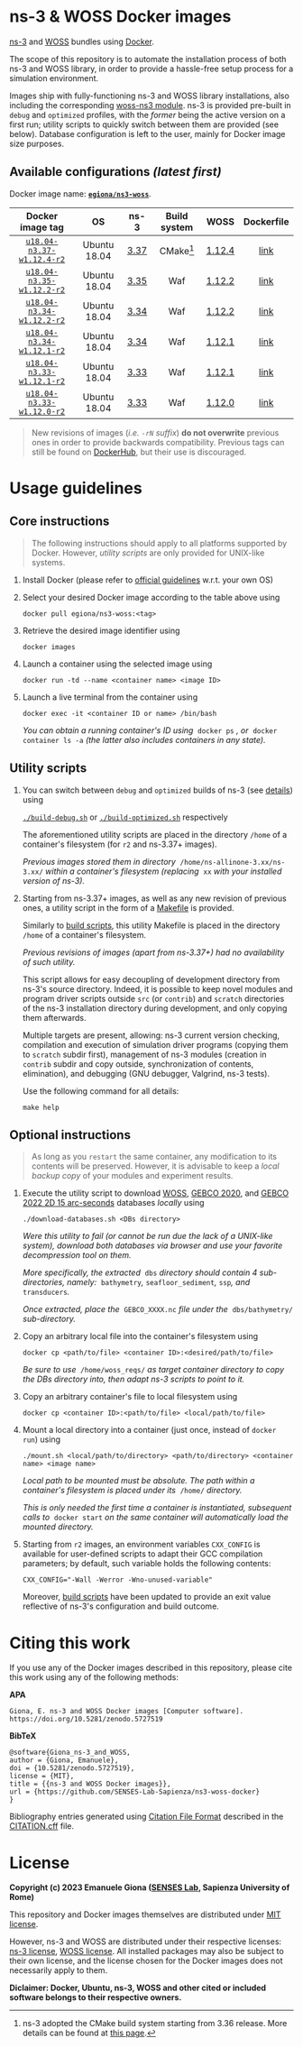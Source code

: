 # ns-3 & WOSS Docker images

[ns-3][ns3] and [WOSS][woss] bundles using [Docker][docker].

The scope of this repository is to automate the installation process of both 
ns-3 and WOSS library, in order to provide a hassle-free setup process for a 
simulation environment.

Images ship with fully-functioning ns-3 and WOSS library installations, also 
including the corresponding [woss-ns3 module][woss-ns3]. 
ns-3 is provided pre-built in `debug` and `optimized` profiles, with the 
*former* being the active version on a first run; utility scripts to quickly
switch between them are provided (see below).
Database configuration is left to the user, mainly for Docker image size 
purposes.

## Available configurations *(latest first)*

Docker image name: [**`egiona/ns3-woss`**][docker-hub-repo].

| Docker image tag | OS | ns-3 | Build system | WOSS | Dockerfile |
| :---: | :---: | :---: | :---: | :---: | :---: |
| [`u18.04-n3.37-w1.12.4-r2`][image6] | Ubuntu 18.04 | [3.37][ns3.37] | CMake[^ns3-cmake] | [1.12.4][woss-changelog] | [link][file6] |
| [`u18.04-n3.35-w1.12.2-r2`][image5] | Ubuntu 18.04 | [3.35][ns3.35] | Waf | [1.12.2][woss-changelog] | [link][file5] |
| [`u18.04-n3.34-w1.12.2-r2`][image4] | Ubuntu 18.04 | [3.34][ns3.34] | Waf | [1.12.2][woss-changelog] | [link][file4] |
| [`u18.04-n3.34-w1.12.1-r2`][image3] | Ubuntu 18.04 | [3.34][ns3.34] | Waf | [1.12.1][woss-changelog] | [link][file3] |
| [`u18.04-n3.33-w1.12.1-r2`][image2] | Ubuntu 18.04 | [3.33][ns3.33] | Waf | [1.12.1][woss-changelog] | [link][file2] |
| [`u18.04-n3.33-w1.12.0-r2`][image1] | Ubuntu 18.04 | [3.33][ns3.33] | Waf | [1.12.0][woss-changelog] | [link][file1] |

[^ns3-cmake]: ns-3 adopted the CMake build system starting from 3.36 release. More details can be found at [this page](https://www.nsnam.org/docs/manual/html/working-with-cmake.html).

> New revisions of images (_i.e. `-rN` suffix_) **do not overwrite** previous ones in order to provide backwards compatibility.
Previous tags can still be found on [DockerHub][docker-hub-repo], but their use is discouraged.

# Usage guidelines

## Core instructions

> The following instructions should apply to all platforms supported by Docker. 
However, _utility scripts_ are only provided for UNIX-like systems.

1. Install Docker (please refer to [official guidelines][docker-install] w.r.t. your own OS)

2. Select your desired Docker image according to the table above using

    `docker pull egiona/ns3-woss:<tag>`

3. Retrieve the desired image identifier using 

    `docker images`

4. Launch a container using the selected image using 

    `docker run -td --name <container name> <image ID>`

5. Launch a live terminal from the container using 

    `docker exec -it <container ID or name> /bin/bash`

    _You can obtain a running container's ID using_&nbsp; `docker ps` _, or_&nbsp; `docker container ls -a` _(the latter also includes containers in any state)._

## Utility scripts

1. You can switch between `debug` and `optimized` builds of ns-3 (see [details][ns3-builds]) using 

    [`./build-debug.sh`][latest-debug] or [`./build-optimized.sh`][latest-optimized] respectively 

    The aforementioned utility scripts are placed in the directory `/home` of a container's filesystem (for `r2` and ns-3.37+ images).

    _Previous images stored them in directory_&nbsp; `/home/ns-allinone-3.xx/ns-3.xx/` _within a container's filesystem (replacing_&nbsp; `xx` _with your installed version of ns-3)._

2. Starting from ns-3.37+ images, as well as any new revision of previous ones, a utility script in the form of a [Makefile][latest-makefile] is provided.

    Similarly to [build scripts][latest-build], this utility Makefile is placed in the directory `/home` of a container's filesystem.

    _Previous revisions of images (apart from ns-3.37+) had no availability of such utility._

    This script allows for easy decoupling of development directory from ns-3's source directory.
    Indeed, it is possible to keep novel modules and program driver scripts outside `src` (or `contrib`) and `scratch` directories of the ns-3 installation directory during development, and only copying them afterwards.

    Multiple targets are present, allowing: ns-3 current version checking, compilation and execution of simulation driver programs (copying them to `scratch` subdir first), management of ns-3 modules (creation in `contrib` subdir and copy outside, synchronization of contents, elimination), and debugging (GNU debugger, Valgrind, ns-3 tests).

    Use the following command for all details:

    `make help`

## Optional instructions

> As long as you `restart` the same container, any modification to its contents will be preserved.
However, it is advisable to keep a _local backup copy_ of your modules and experiment results.

1. Execute the utility script to download [WOSS][woss-dbs], [GEBCO 2020][gebco2020], and [GEBCO 2022 2D 15 arc-seconds][gebco2022] databases _locally_ using

    `./download-databases.sh <DBs directory>`

    _Were this utility to fail (or cannot be run due the lack of a UNIX-like system), download both databases via browser and use your favorite decompression tool on them._

    _More specifically, the extracted_&nbsp; `dbs` _directory should contain 4 sub-directories, namely:_&nbsp; `bathymetry`_,_ `seafloor_sediment`_,_ `ssp`_, and_&nbsp; `transducers`_._

    _Once extracted, place the_&nbsp; `GEBCO_XXXX.nc` _file under the_&nbsp; `dbs/bathymetry/` _sub-directory._

2. Copy an arbitrary local file into the container's filesystem using

    `docker cp <path/to/file> <container ID>:<desired/path/to/file>`

    _Be sure to use_&nbsp; `/home/woss_reqs/` _as target container directory to copy the DBs directory into, then adapt ns-3 scripts to point to it._

3. Copy an arbitrary container's file to local filesystem using

    `docker cp <container ID>:<path/to/file> <local/path/to/file>`

4. Mount a local directory into a container (just once, instead of `docker run`) using

    `./mount.sh <local/path/to/directory> <path/to/directory> <container name> <image name>`

    _Local path to be mounted must be absolute. The path within a container's filesystem is placed under its_&nbsp; `/home/` _directory._

    _This is only needed the first time a container is instantiated, subsequent calls to_&nbsp; `docker start` _on the same container will automatically load the mounted directory._

5. Starting from `r2` images, an environment variables `CXX_CONFIG` is available for user-defined scripts to adapt their GCC compilation parameters; by default, such variable holds the following contents:

    `CXX_CONFIG="-Wall -Werror -Wno-unused-variable"`

    Moreover, [build scripts](./u18.04-n3.37-w1.12.4-r2/ns3-build/) have been updated to provide an exit value reflective of ns-3's configuration and build outcome.

# Citing this work

If you use any of the Docker images described in this repository, please cite this work using any of the following methods:

**APA**
```
Giona, E. ns-3 and WOSS Docker images [Computer software]. https://doi.org/10.5281/zenodo.5727519
```

**BibTeX**
```
@software{Giona_ns-3_and_WOSS,
author = {Giona, Emanuele},
doi = {10.5281/zenodo.5727519},
license = {MIT},
title = {{ns-3 and WOSS Docker images}},
url = {https://github.com/SENSES-Lab-Sapienza/ns3-woss-docker}
}
```

Bibliography entries generated using [Citation File Format][cff] described in the [CITATION.cff][citation] file.

# License

**Copyright (c) 2023 Emanuele Giona ([SENSES Lab][senseslab], Sapienza University of Rome)**

This repository and Docker images themselves are distributed under [MIT license][docker-license].

However, ns-3 and WOSS are distributed under their respective licenses:
[ns-3 license][ns3-license], [WOSS license][woss-license].
All installed packages may also be subject to their own license, and the license
chosen for the Docker images does not necessarily apply to them.

**Diclaimer: Docker, Ubuntu, ns-3, WOSS and other cited or included software belongs to their respective owners.**



[ns3]: https://www.nsnam.org/
[woss]: http://telecom.dei.unipd.it/ns/woss/
[docker]: https://www.docker.com/
[woss-ns3]: https://github.com/MetalKnight/woss-ns3

[docker-hub-repo]: https://hub.docker.com/r/egiona/ns3-woss

[ns3.33]: https://www.nsnam.org/releases/ns-3-33/
[ns3.34]: https://www.nsnam.org/releases/ns-3-34/
[ns3.35]: https://www.nsnam.org/releases/ns-3-35/
[ns3.37]: https://www.nsnam.org/releases/ns-3-37/

[woss-changelog]: http://telecom.dei.unipd.it/ns/woss/doxygen/Changelog.html

[latest-debug]: ./u18.04-n3.37-w1.12.4-r2/ns3-build/build-debug.sh
[latest-optimized]: ./u18.04-n3.37-w1.12.4-r2/ns3-build/build-optimized.sh
[latest-build]: ./u18.04-n3.37-w1.12.4-r2/ns3-build/
[latest-makefile]: ./u18.04-n3.37-w1.12.4-r2/ns3-utils/Makefile

[image6]: https://hub.docker.com/r/egiona/ns3-woss/tags?page=1&name=u18.04-n3.37-w1.12.4-r2
[image5]: https://hub.docker.com/r/egiona/ns3-woss/tags?page=1&name=u18.04-n3.35-w1.12.2-r2
[image4]: https://hub.docker.com/r/egiona/ns3-woss/tags?page=1&name=u18.04-n3.34-w1.12.2-r2
[image3]: https://hub.docker.com/r/egiona/ns3-woss/tags?page=1&name=u18.04-n3.34-w1.12.1-r2
[image2]: https://hub.docker.com/r/egiona/ns3-woss/tags?page=1&name=u18.04-n3.33-w1.12.1-r2
[image1]: https://hub.docker.com/r/egiona/ns3-woss/tags?page=1&name=u18.04-n3.33-w1.12.0-r2
[file6]: ./u18.04-n3.37-w1.12.4-r2/Dockerfile
[file5]: ./u18.04-n3.35-w1.12.2-r2/Dockerfile
[file4]: ./u18.04-n3.34-w1.12.2-r2/Dockerfile
[file3]: ./u18.04-n3.34-w1.12.1-r2/Dockerfile
[file2]: ./u18.04-n3.33-w1.12.1-r2/Dockerfile
[file1]: ./u18.04-n3.33-w1.12.0-r2/Dockerfile

[docker-install]: https://docs.docker.com/engine/install/

[woss-dbs]: http://telecom.dei.unipd.it/ns/woss/files/WOSS-dbs-v1.6.0.tar.gz
[gebco2020]: https://www.bodc.ac.uk/data/open_download/gebco/gebco_2020/zip/
[gebco2022]: https://www.bodc.ac.uk/data/open_download/gebco/gebco_2022/zip/

[ns3-builds]: https://www.nsnam.org/docs/release/3.37/tutorial/html/getting-started.html#build-profiles

[cff]: https://citation-file-format.github.io/
[citation]: ./CITATION.cff

[senseslab]: https://senseslab.diag.uniroma1.it/
[docker-license]: ./LICENSE
[ns3-license]: https://www.nsnam.org/develop/contributing-code/licensing/
[woss-license]: http://telecom.dei.unipd.it/ns/woss/doxygen/License.html
